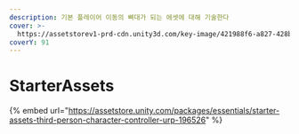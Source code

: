 ```yaml
---
description: 기본 플레이어 이동의 뼈대가 되는 에셋에 대해 기술한다
cover: >-
  https://assetstorev1-prd-cdn.unity3d.com/key-image/421988f6-a827-428b-86d4-9b815f15cdce.webp
coverY: 91
---
```


# StarterAssets

{% embed url="https://assetstore.unity.com/packages/essentials/starter-assets-third-person-character-controller-urp-196526" %}
